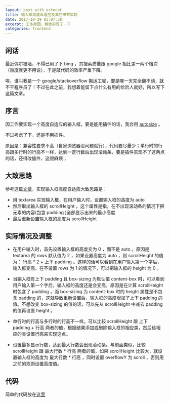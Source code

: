 ```yaml
---
layout: post_with_octocat
title: 输入框高度自适应及其它细节实现
date: 2017-10-29 03:07:38
excerpt: 工作原因，稍微实现了一下
categories: frontend
---
```


## 闲话
最近偶尔被墙，不得已用了下 bing ，其搜索质量跟 google 相比差一两个档次（百度就更不用说），于是敲代码的效率严重下降。

唉，谁叫我是一个 google/stackoverflow 搬运工呢，要是哪一天完全翻不动，就不干程序员了！不过在此之前，我想着能留下点什么有用的给后人就好，所以写下这篇文章。

## 序言
因工作要实现一个高度自适应的输入框，要是能用插件的话，我会用 [autosize](https://github.com/jackmoore/autosize) 。

不过考虑了下，还是不用插件。

原因是：兼容性要求不高（自家浏览器没问题就行），代码要尽量少；单行时的行高跟多行时的行高不一样，达到一定行数后出现滚动条，要是插件实现不了这两点的话，还得改插件，这很麻烦；

## 大致思路
参考这篇[文章](https://stackoverflow.com/questions/454202/creating-a-textarea-with-auto-resize)，实现输入框高度自适应大致思路是：
- 用 textarea 实现输入框，在用户输入时，设置输入框的高度为 auto
- 然后取出输入框的 scrollHeight ，这个属性是指，在不出现滚动条的情况下把元素的内容(包含 padding )全部显示出来的最小高度
- 最后重新设置输入框的高度为 scrollHeight

## 实际情况及调整

- 在用户输入时，首先设置输入框的高度变为 0 ，而不是 auto 。原因是 textarea 的 rows 默认值为 2 ，如果设置高度为 auto ，则 scrollHeight 的值为： 行高 * 2 + 上下 padding 。这样的话可以看到在用户输入第一个字后，输入框变高。在不设置 rows 为 1 的情况下，可以把输入框的 height 为 0 。

- 当输入框有上下 padding 且 box-sizing 为默认值 content-box 时，可以看到用户输入第一个字后，输入框的高度还是会变高，原因是在计算 scrollHeight 时包含了 padding ，而 box-sizing 为 content-box 时的 height 属性是不包含 padding 的，这就导致重新设置后，输入框的高度增加了上下 padding 的值。不想改变 box-sizing 的值的话，可以先从 scrollHeight 中减去 padding 的值再设置 height 。

- 单行时的行高与多行时的行高不一样。可以比较 scrollHeight 跟 上下 padding + 行高 两者的值，根据结果添加或删除输入框的相应类，然后给相应的类设置行高来实现这点。

- 设置最多显示行数，达到最大行数会出现滚动条。与前面类似，比较 scrollHeight 跟 最大行数 * 行高 两者的值，如果 scrollHeight 比较大，就设置输入框的高度为 最大行数 * 行高 ，同时设置 overflowY 为 scroll ，否则用之前的规则设置高度值。

## 代码

简单的代码放在[这里](https://gist.github.com/yiyizym/6e9eb583dafe1d0a335235a3de18157f)